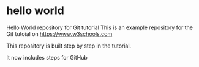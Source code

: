 # hello world

Hello World repository for Git tutorial
This is an example repository for the Git tutoial on https://www.w3schools.com

This repository is built step by step in the tutorial.

It now includes steps for GitHub
